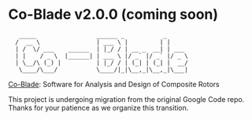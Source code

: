 Co-Blade v2.0.0 (coming soon)
========
       _____                 ______ _           _      
      /  __ \                | ___ \ |         | |     
      | /  \/ ___    ______  | |_/ / | __ _  __| | ___ 
      | |    / _ \  |______| | ___ \ |/ _` |/ _` |/ _ \
      | \__/\ (_) |          | |_/ / | (_| | (_| |  __/
       \____/\___/           \____/|_|\__,_|\__,_|\___|
                                                       
[Co-Blade](https://code.google.com/p/co-blade/): Software for Analysis and Design of Composite Rotors

This project is undergoing migration from the original Google Code repo.  
Thanks for your patience as we organize this transition.